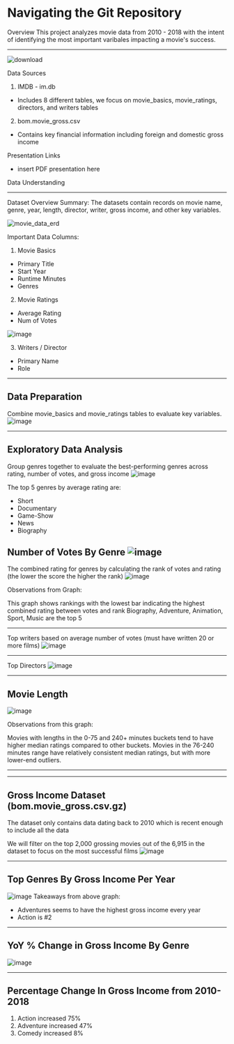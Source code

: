 # Navigating the Git Repository

Overview
This project analyzes movie data from 2010 - 2018 with the intent of identifying the most important varibales impacting a movie's success. 
***
![download](https://github.com/user-attachments/assets/3fc35d5c-d57d-44c7-b3e1-3f75ea0bdc9f)

Data Sources
1. IMDB - im.db
- Includes 8 different tables, we focus on movie_basics, movie_ratings, directors, and writers tables
2. bom.movie_gross.csv
- Contains key financial information including foreign and domestic gross income

Presentation Links
- insert PDF presentation here


Data Understanding
***
Dataset Overview
Summary: The datasets contain records on movie name, genre, year, length, director, writer, gross income, and other key variables. 

![movie_data_erd](https://github.com/user-attachments/assets/d2be31c9-7091-498d-baae-63dee4ed95af)


Important Data Columns:
1. Movie Basics
- Primary Title
- Start Year
- Runtime Minutes
- Genres

2. Movie Ratings
- Average Rating
- Num of Votes
  
![image](https://github.com/user-attachments/assets/6b9e299f-7de3-4674-954d-739140e76a54)

3. Writers / Director
- Primary Name
- Role 

---
Data Preparation
--- 
Combine movie_basics and movie_ratings tables to evaluate key variables.
![image](https://github.com/user-attachments/assets/b8cd7c59-523f-4dc8-ae43-1e678a23c493)

---
Exploratory Data Analysis
---
Group genres together to evaluate the best-performing genres across rating, number of votes, and gross income
![image](https://github.com/user-attachments/assets/10e79eb1-04d2-46f8-a940-9ccfe51a4f35)

The top 5 genres by average rating are:
- Short
- Documentary
- Game-Show
- News
- Biography

Number of Votes By Genre
![image](https://github.com/user-attachments/assets/dbffc56a-b535-4c76-a554-a60dc25314d5)
---
The combined rating for genres by calculating the rank of votes and rating (the lower the score the higher the rank)
![image](https://github.com/user-attachments/assets/2dac4a9d-ee35-4d16-8c15-c0d38bb665fc)

Observations from Graph:

This graph shows rankings with the lowest bar indicating the highest combined rating between votes and rank
Biography, Adventure, Animation, Sport, Music are the top 5

---
Top writers based on average number of votes (must have written 20 or more films)
![image](https://github.com/user-attachments/assets/9ddc111f-f673-4963-919b-419893300065)

--- 
Top Directors
![image](https://github.com/user-attachments/assets/98c6a80b-0883-421e-8109-31f5e56caa32)

--- 
Movie Length 
---
![image](https://github.com/user-attachments/assets/5f7cee9a-998d-43cd-b08a-daa9532967cc)

Observations from this graph:

Movies with lengths in the 0-75 and 240+ minutes buckets tend to have higher median ratings compared to other buckets.
Movies in the 76-240 minutes range have relatively consistent median ratings, but with more lower-end outliers.
***
---
Gross Income Dataset (bom.movie_gross.csv.gz)
---
The dataset only contains data dating back to 2010 which is recent enough to include all the data

We will filter on the top 2,000 grossing movies out of the 6,915 in the dataset to focus on the most successful films
![image](https://github.com/user-attachments/assets/d5c3eb5d-b6e0-4540-9209-b08e09af7457)

---
Top Genres By Gross Income Per Year
---
![image](https://github.com/user-attachments/assets/a601527e-b371-493a-98b4-eee0ea26830f)
Takeaways from above graph:
- Adventures seems to have the highest gross income every year
- Action is #2

---
YoY % Change in Gross Income By Genre
---
![image](https://github.com/user-attachments/assets/085b9553-c18b-4934-8fef-f8492c1c224e)

--- 
Percentage Change In Gross Income from 2010-2018
---
1. Action increased 75%
2. Adventure increased 47%
3. Comedy increased 8%
   
